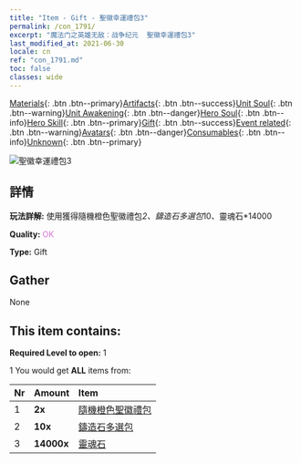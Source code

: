 ```yaml
---
title: "Item - Gift - 聖徽幸運禮包3"
permalink: /con_1791/
excerpt: "魔法门之英雄无敌：战争纪元  聖徽幸運禮包3"
last_modified_at: 2021-06-30
locale: cn
ref: "con_1791.md"
toc: false
classes: wide
---
```

 [Materials](/ItemsCN/){: .btn .btn--primary}[Artifacts](/ItemsCN/Artifacts/){: .btn .btn--success}[Unit Soul](/ItemsCN/UnitSoul/){: .btn .btn--warning}[Unit Awakening](/ItemsCN/UnitAwakening/){: .btn .btn--danger}[Hero Soul](/ItemsCN/HeroSoul/){: .btn .btn--info}[Hero Skill](/ItemsCN/HeroSkill/){: .btn .btn--primary}[Gift](/ItemsCN/Gift/){: .btn .btn--success}[Event related](/ItemsCN/Events/){: .btn .btn--warning}[Avatars](/ItemsCN/Avatars/){: .btn .btn--danger}[Consumables](/ItemsCN/Consumables/){: .btn .btn--info}[Unknown](/ItemsCN/Unknown/){: .btn .btn--primary}

 ![聖徽幸運禮包3](/images/t/i_907411.png)

## 詳情
 **玩法詳解:** 使用獲得隨機橙色聖徽禮包*2、鑄造石多選包*10、靈魂石*14000

 **Quality:** <span style="color: #DA70D6">OK</span>

 **Type:** Gift

## Gather

  None

## This item contains:

 **Required Level to open:** 1

 1 You would get **ALL** items  from:

  | Nr | Amount |     Item    |
  |:---|:-------|:------------|
  | 1 |  **2x** | [隨機橙色聖徽禮包](/cn/Items/con_1794/) |  | 
  | 2 |  **10x** | [鑄造石多選包](/cn/Items/con_1480/) |  | 
  | 3 |  **14000x** | [靈魂石](/cn/Items/con_923/) |  | 
